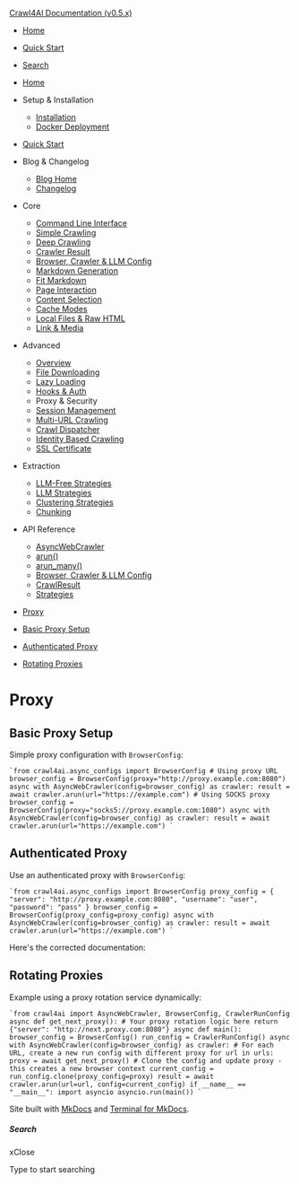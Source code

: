 [Crawl4AI Documentation (v0.5.x)](https://docs.crawl4ai.com/)

  * [ Home ](../..)
  * [ Quick Start ](../../core/quickstart/)
  * [ Search ](#)



  * [Home](../..)
  * Setup & Installation
    * [Installation](../../core/installation/)
    * [Docker Deployment](../../core/docker-deployment/)
  * [Quick Start](../../core/quickstart/)
  * Blog & Changelog
    * [Blog Home](../../blog/)
    * [Changelog](https://github.com/unclecode/crawl4ai/blob/main/CHANGELOG.md)
  * Core
    * [Command Line Interface](../../core/cli/)
    * [Simple Crawling](../../core/simple-crawling/)
    * [Deep Crawling](../../core/deep-crawling/)
    * [Crawler Result](../../core/crawler-result/)
    * [Browser, Crawler & LLM Config](../../core/browser-crawler-config/)
    * [Markdown Generation](../../core/markdown-generation/)
    * [Fit Markdown](../../core/fit-markdown/)
    * [Page Interaction](../../core/page-interaction/)
    * [Content Selection](../../core/content-selection/)
    * [Cache Modes](../../core/cache-modes/)
    * [Local Files & Raw HTML](../../core/local-files/)
    * [Link & Media](../../core/link-media/)
  * Advanced
    * [Overview](../advanced-features/)
    * [File Downloading](../file-downloading/)
    * [Lazy Loading](../lazy-loading/)
    * [Hooks & Auth](../hooks-auth/)
    * Proxy & Security
    * [Session Management](../session-management/)
    * [Multi-URL Crawling](../multi-url-crawling/)
    * [Crawl Dispatcher](../crawl-dispatcher/)
    * [Identity Based Crawling](../identity-based-crawling/)
    * [SSL Certificate](../ssl-certificate/)
  * Extraction
    * [LLM-Free Strategies](../../extraction/no-llm-strategies/)
    * [LLM Strategies](../../extraction/llm-strategies/)
    * [Clustering Strategies](../../extraction/clustring-strategies/)
    * [Chunking](../../extraction/chunking/)
  * API Reference
    * [AsyncWebCrawler](../../api/async-webcrawler/)
    * [arun()](../../api/arun/)
    * [arun_many()](../../api/arun_many/)
    * [Browser, Crawler & LLM Config](../../api/parameters/)
    * [CrawlResult](../../api/crawl-result/)
    * [Strategies](../../api/strategies/)



  * [Proxy](#proxy)
  * [Basic Proxy Setup](#basic-proxy-setup)
  * [Authenticated Proxy](#authenticated-proxy)
  * [Rotating Proxies](#rotating-proxies)



# Proxy

## Basic Proxy Setup

Simple proxy configuration with `BrowserConfig`:

```
`from crawl4ai.async_configs import BrowserConfig # Using proxy URL browser_config = BrowserConfig(proxy="http://proxy.example.com:8080") async with AsyncWebCrawler(config=browser_config) as crawler: result = await crawler.arun(url="https://example.com") # Using SOCKS proxy browser_config = BrowserConfig(proxy="socks5://proxy.example.com:1080") async with AsyncWebCrawler(config=browser_config) as crawler: result = await crawler.arun(url="https://example.com") `
```

## Authenticated Proxy

Use an authenticated proxy with `BrowserConfig`:

```
`from crawl4ai.async_configs import BrowserConfig proxy_config = { "server": "http://proxy.example.com:8080", "username": "user", "password": "pass" } browser_config = BrowserConfig(proxy_config=proxy_config) async with AsyncWebCrawler(config=browser_config) as crawler: result = await crawler.arun(url="https://example.com") `
```

Here's the corrected documentation:

## Rotating Proxies

Example using a proxy rotation service dynamically:

```
`from crawl4ai import AsyncWebCrawler, BrowserConfig, CrawlerRunConfig async def get_next_proxy(): # Your proxy rotation logic here return {"server": "http://next.proxy.com:8080"} async def main(): browser_config = BrowserConfig() run_config = CrawlerRunConfig() async with AsyncWebCrawler(config=browser_config) as crawler: # For each URL, create a new run config with different proxy for url in urls: proxy = await get_next_proxy() # Clone the config and update proxy - this creates a new browser context current_config = run_config.clone(proxy_config=proxy) result = await crawler.arun(url=url, config=current_config) if __name__ == "__main__": import asyncio asyncio.run(main()) `
```

Site built with [MkDocs](http://www.mkdocs.org) and [Terminal for MkDocs](https://github.com/ntno/mkdocs-terminal). 

##### Search

xClose

Type to start searching
